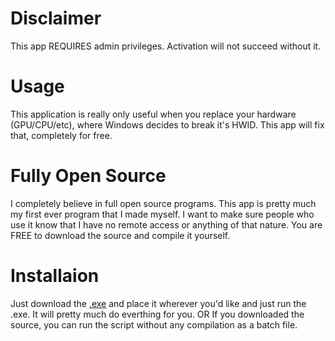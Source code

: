 # Disclaimer
This app REQUIRES admin privileges. Activation will not succeed without it.

# Usage
This application is really only useful when you replace your hardware (GPU/CPU/etc), where Windows decides to break it's HWID. This app will fix that, completely for free.

# Fully Open Source
I completely believe in full open source programs. This app is pretty much my first ever program that I made myself. I want to make sure people who use it know that I have no remote access or anything of that nature. You are FREE to download the source and compile it yourself.

# Installaion

Just download the [.exe](https://github.com/Kanjiyuh/Activator/releases) and place it wherever you'd like and just run the .exe. It will pretty much do everthing for you.
OR
If you downloaded the source, you can run the script without any compilation as a batch file.
